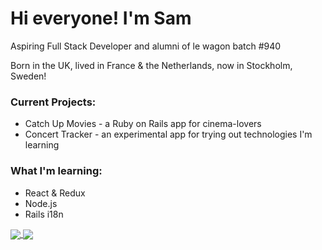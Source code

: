 # Hi everyone! I'm Sam
Aspiring Full Stack Developer and alumni of le wagon batch #940

Born in the UK, lived in France & the Netherlands, now in Stockholm, Sweden! 

### Current Projects: 
- Catch Up Movies - a Ruby on Rails app for cinema-lovers
- Concert Tracker - an experimental app for trying out technologies I'm learning

### What I'm learning: 
- React & Redux
- Node.js
- Rails i18n

<a href="https://github.com/sjapaget">
  <img align="center" src="https://github-readme-stats.vercel.app/api/top-langs/?username=sjapaget&count_private=true&show_icons=true&theme=dark&layout=compact" />
</a>

<a href="https://github.com/sjapaget">
  <img align="center" src="https://github-readme-stats.vercel.app/api?username=sjapaget&count_private=true&show_icons=true&theme=dark&hide=stars" />
</a>
